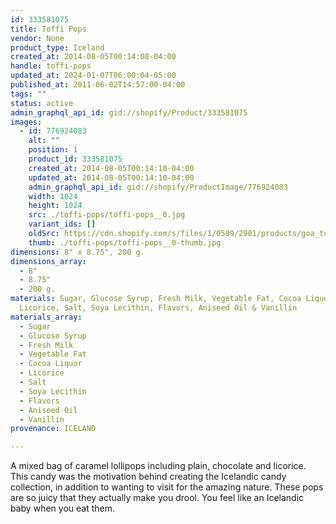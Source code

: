```yaml
---
id: 333581075
title: Toffi Pops
vendor: None
product_type: Iceland
created_at: 2014-08-05T00:14:08-04:00
handle: toffi-pops
updated_at: 2024-01-07T06:00:04-05:00
published_at: 2011-06-02T14:57:00-04:00
tags: ""
status: active
admin_graphql_api_id: gid://shopify/Product/333581075
images:
  - id: 776924083
    alt: ""
    position: 1
    product_id: 333581075
    created_at: 2014-08-05T00:14:10-04:00
    updated_at: 2014-08-05T00:14:10-04:00
    admin_graphql_api_id: gid://shopify/ProductImage/776924083
    width: 1024
    height: 1024
    src: ./toffi-pops/toffi-pops__0.jpg
    variant_ids: []
    oldSrc: https://cdn.shopify.com/s/files/1/0589/2901/products/goa_toffi_sleikjo.jpeg?v=1407212050
    thumb: ./toffi-pops/toffi-pops__0-thumb.jpg
dimensions: 8" x 8.75", 200 g.
dimensions_array:
  - 8"
  - 8.75"
  - 200 g.
materials: Sugar, Glucose Syrup, Fresh Milk, Vegetable Fat, Cocoa Liquor,
  Licorice, Salt, Soya Lecithin, Flavors, Aniseed Oil & Vanillin
materials_array:
  - Sugar
  - Glucose Syrup
  - Fresh Milk
  - Vegetable Fat
  - Cocoa Liquor
  - Licorice
  - Salt
  - Soya Lecithin
  - Flavors
  - Aniseed Oil
  - Vanillin
provenance: ICELAND

---
```


A mixed bag of caramel lollipops including plain, chocolate and licorice. This candy was the motivation behind creating the Icelandic candy collection, in addition to wanting to visit for the amazing nature. These pops are so juicy that they actually make you drool. You feel like an Icelandic baby when you eat them.